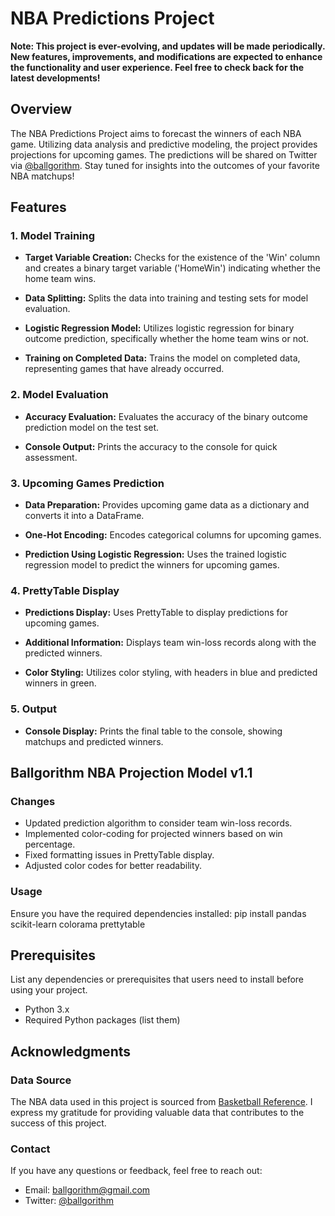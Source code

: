 # NBA Predictions Project

**Note: This project is ever-evolving, and updates will be made periodically. New features, improvements, and modifications are expected to enhance the functionality and user experience. Feel free to check back for the latest developments!**

## Overview

The NBA Predictions Project aims to forecast the winners of each NBA game. Utilizing data analysis and predictive modeling, the project provides projections for upcoming games. The predictions will be shared on Twitter via [@ballgorithm](https://twitter.com/ballgorithm). Stay tuned for insights into the outcomes of your favorite NBA matchups!

## Features

### 1. Model Training

- **Target Variable Creation:** Checks for the existence of the 'Win' column and creates a binary target variable ('HomeWin') indicating whether the home team wins.

- **Data Splitting:** Splits the data into training and testing sets for model evaluation.

- **Logistic Regression Model:** Utilizes logistic regression for binary outcome prediction, specifically whether the home team wins or not.

- **Training on Completed Data:** Trains the model on completed data, representing games that have already occurred.

### 2. Model Evaluation

- **Accuracy Evaluation:** Evaluates the accuracy of the binary outcome prediction model on the test set.

- **Console Output:** Prints the accuracy to the console for quick assessment.

### 3. Upcoming Games Prediction

- **Data Preparation:** Provides upcoming game data as a dictionary and converts it into a DataFrame.

- **One-Hot Encoding:** Encodes categorical columns for upcoming games.

- **Prediction Using Logistic Regression:** Uses the trained logistic regression model to predict the winners for upcoming games.

### 4. PrettyTable Display

- **Predictions Display:** Uses PrettyTable to display predictions for upcoming games.

- **Additional Information:** Displays team win-loss records along with the predicted winners.

- **Color Styling:** Utilizes color styling, with headers in blue and predicted winners in green.

### 5. Output

- **Console Display:** Prints the final table to the console, showing matchups and predicted winners.

## Ballgorithm NBA Projection Model v1.1

### Changes
- Updated prediction algorithm to consider team win-loss records.
- Implemented color-coding for projected winners based on win percentage.
- Fixed formatting issues in PrettyTable display.
- Adjusted color codes for better readability.

### Usage
Ensure you have the required dependencies installed:
pip install pandas scikit-learn colorama prettytable

## Prerequisites

List any dependencies or prerequisites that users need to install before using your project.

- Python 3.x
- Required Python packages (list them)


## Acknowledgments

### Data Source

The NBA data used in this project is sourced from [Basketball Reference](https://www.basketball-reference.com/). I express my gratitude for providing valuable data that contributes to the success of this project.

### Contact

If you have any questions or feedback, feel free to reach out:

- Email: ballgorithm@gmail.com
- Twitter: [@ballgorithm](https://twitter.com/ballgorithm)
